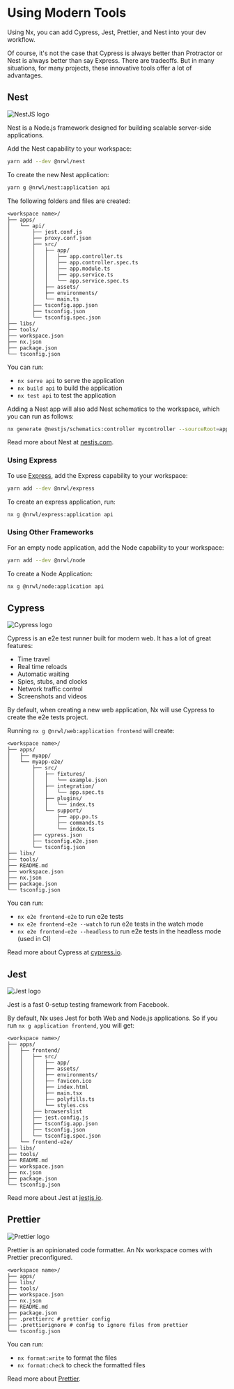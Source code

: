 # Using Modern Tools

Using Nx, you can add Cypress, Jest, Prettier, and Nest into your dev workflow.

Of course, it's not the case that Cypress is always better than Protractor or Nest is always better than say Express. There are tradeoffs. But in many situations, for many projects, these innovative tools offer a lot of advantages.

## Nest

![NestJS logo](../../shared/nest-logo.png)

Nest is a Node.js framework designed for building scalable server-side applications.

Add the Nest capability to your workspace:

```bash
yarn add --dev @nrwl/nest
```

To create the new Nest application:

```bash
yarn g @nrwl/nest:application api
```

The following folders and files are created:

```treeview
<workspace name>/
├── apps/
│   └── api/
│       ├── jest.conf.js
│       ├── proxy.conf.json
│       ├── src/
│       │   ├── app/
│       │   │   ├── app.controller.ts
│       │   │   ├── app.controller.spec.ts
│       │   │   ├── app.module.ts
│       │   │   ├── app.service.ts
│       │   │   └── app.service.spec.ts
│       │   ├── assets/
│       │   ├── environments/
│       │   └── main.ts
│       ├── tsconfig.app.json
│       ├── tsconfig.json
│       └── tsconfig.spec.json
├── libs/
├── tools/
├── workspace.json
├── nx.json
├── package.json
└── tsconfig.json
```

You can run:

- `nx serve api` to serve the application
- `nx build api` to build the application
- `nx test api` to test the application

Adding a Nest app will also add Nest schematics to the workspace, which you can run as follows:

```bash
nx generate @nestjs/schematics:controller mycontroller --sourceRoot=apps/nestapp/src --path=app
```

Read more about Nest at [nestjs.com](https://nestjs.com).

### Using Express

To use [Express](https://express.org), add the Express capability to your workspace:

```bash
yarn add --dev @nrwl/express
```

To create an express application, run:

```bash
nx g @nrwl/express:application api
```

### Using Other Frameworks

For an empty node application, add the Node capability to your workspace:

```bash
yarn add --dev @nrwl/node
```

To create a Node Application:

```bash
nx g @nrwl/node:application api
```

## Cypress

![Cypress logo](../../shared/cypress-logo.png)

Cypress is an e2e test runner built for modern web. It has a lot of great features:

- Time travel
- Real time reloads
- Automatic waiting
- Spies, stubs, and clocks
- Network traffic control
- Screenshots and videos

By default, when creating a new web application, Nx will use Cypress to create the e2e tests project.

Running `nx g @nrwl/web:application frontend` will create:

```treeview
<workspace name>/
├── apps/
│   ├── myapp/
│   └── myapp-e2e/
│       ├── src/
│       │   ├── fixtures/
│       │   │   └── example.json
│       │   ├── integration/
│       │   │   └── app.spec.ts
│       │   ├── plugins/
│       │   │   └── index.ts
│       │   └── support/
│       │       ├── app.po.ts
│       │       ├── commands.ts
│       │       └── index.ts
│       ├── cypress.json
│       ├── tsconfig.e2e.json
│       └── tsconfig.json
├── libs/
├── tools/
├── README.md
├── workspace.json
├── nx.json
├── package.json
└── tsconfig.json
```

You can run:

- `nx e2e frontend-e2e` to run e2e tests
- `nx e2e frontend-e2e --watch` to run e2e tests in the watch mode
- `nx e2e frontend-e2e --headless` to run e2e tests in the headless mode (used in CI)

Read more about Cypress at [cypress.io](https://cypress.io).

## Jest

![Jest logo](../../shared/jest-logo.png)

Jest is a fast 0-setup testing framework from Facebook.

By default, Nx uses Jest for both Web and Node.js applications. So if you run `nx g application frontend`, you will get:

```treeview
<workspace name>/
├── apps/
│   ├── frontend/
│   │   ├── src/
│   │   │   ├── app/
│   │   │   ├── assets/
│   │   │   ├── environments/
│   │   │   ├── favicon.ico
│   │   │   ├── index.html
│   │   │   ├── main.tsx
│   │   │   ├── polyfills.ts
│   │   │   └── styles.css
│   │   ├── browserslist
│   │   ├── jest.config.js
│   │   ├── tsconfig.app.json
│   │   ├── tsconfig.json
│   │   └── tsconfig.spec.json
│   └── frontend-e2e/
├── libs/
├── tools/
├── README.md
├── workspace.json
├── nx.json
├── package.json
└── tsconfig.json
```

Read more about Jest at [jestjs.io](https://jestjs.io).

## Prettier

![Prettier logo](./prettier-logo.png)

Prettier is an opinionated code formatter. An Nx workspace comes with Prettier preconfigured.

```treeview
<workspace name>/
├── apps/
├── libs/
├── tools/
├── workspace.json
├── nx.json
├── README.md
├── package.json
├── .prettierrc # prettier config
├── .prettierignore # config to ignore files from prettier
└── tsconfig.json
```

You can run:

- `nx format:write` to format the files
- `nx format:check` to check the formatted files

Read more about [Prettier](https://prettier.io).
